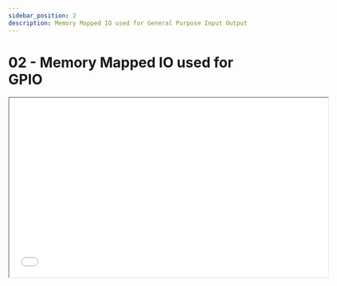 ```yaml
---
sidebar_position: 2
description: Memory Mapped IO used for General Purpose Input Output
---
```


# 02 - Memory Mapped IO used for GPIO

<iframe src="/slides/02" width="640" height="360"></iframe>
